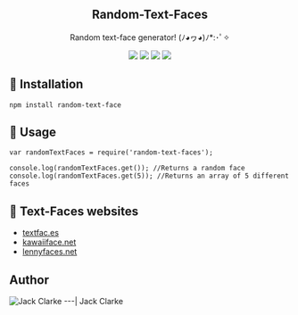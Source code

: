 

<h2  align="center">Random-Text-Faces</h2>
<p  align="center">Random text-face generator! (ﾉ◕ヮ◕)ﾉ*:･ﾟ✧<p>
  

  <p align="center">
    <a href="https://github.com/tokyojack/Random-Text-Faces/stargazers"><img src="https://img.shields.io/github/stars/tokyojack/Random-Text-Faces.svg?style=flat-square"></a>
<a href="https://github.com/tokyojack/Random-Text-Faces/issues"><img src="https://img.shields.io/github/issues/tokyojack/Random-Text-Faces.svg?style=flat-square"></a>
<a href="https://github.com/tokyojack/Random-Text-Faces/network"><img src="https://img.shields.io/github/forks/tokyojack/Random-Text-Faces.svg?style=flat-square"></a>
  <a href="https://twitter.com/intent/tweet?text=Wow:&url=https%3A%2F%2Fgithub.com%2Ftokyojack%2FRandom-Text-Faces"><img src="https://img.shields.io/twitter/url/https/github.com/tokyojack/Random-Text-Faces.svg?style=social&style=plastic"></a>
  </p>
  
  
## :triangular_ruler: Installation

```npm install random-text-face```


## :straight_ruler: Usage

  ```
  var randomTextFaces = require('random-text-faces');
  
  console.log(randomTextFaces.get()); //Returns a random face
  console.log(randomTextFaces.get(5)); //Returns an array of 5 different faces
  ```
## :open_file_folder: Text-Faces websites

- [textfac.es](https://textfac.es/)
- [kawaiiface.net](http://kawaiiface.net)
- [lennyfaces.net]( https://www.lennyfaces.net/dongers)

## Author


![Jack Clarke](https://avatars1.githubusercontent.com/u/19690448?s=96&v=4)
---|
Jack Clarke
